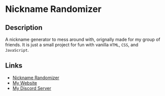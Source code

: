 # Nickname Randomizer

## Description

A nickname generator to mess around with, orignally made for my group of friends. It is just a small project for fun with vanilla `HTML`, `CSS`, and `JavaScript`.

## Links

- [Nickname Randomizer](https://nickname-randomizer.netlify.app/)
- [My Website](https://dragunwf.onrender.com)
- [My Discord Server](https://discord.gg/9JdnnPN)
